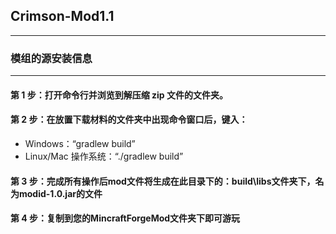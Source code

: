 ## Crimson-Mod1.1
-------------------------------------
### 模组的源安装信息
-------------------------------------
#### 第 1 步：打开命令行并浏览到解压缩 zip 文件的文件夹。

#### 第 2 步：在放置下载材料的文件夹中出现命令窗口后，键入：

- Windows：“gradlew build”
- Linux/Mac 操作系统：“./gradlew build”

#### 第 3 步：完成所有操作后mod文件将生成在此目录下的：build\libs文件夹下，名为modid-1.0.jar的文件

#### 第 4 步：复制到您的MincraftForgeMod文件夹下即可游玩

